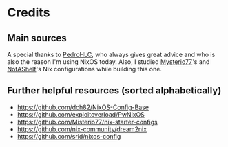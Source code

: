 # Credits

## Main sources

A special thanks to [PedroHLC](https://github.com/pedrohlc), who always gives great advice and who is also the reason I'm using NixOS today.
Also, I studied [Mysterio77](https://github.com/Misterio77)'s and [NotAShelf](https://github.com/NotAShelf)'s Nix configurations while building this one.

## Further helpful resources (sorted alphabetically)

- <https://github.com/dch82/NixOS-Config-Base>
- <https://github.com/exploitoverload/PwNixOS>
- <https://github.com/Misterio77/nix-starter-configs>
- <https://github.com/nix-community/dream2nix>
- <https://github.com/srid/nixos-config>
